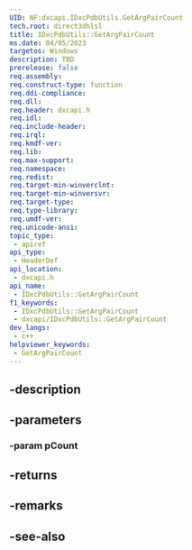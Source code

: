 ```yaml
---
UID: NF:dxcapi.IDxcPdbUtils.GetArgPairCount
tech.root: direct3dhlsl
title: IDxcPdbUtils::GetArgPairCount
ms.date: 04/05/2023
targetos: Windows
description: TBD
prerelease: false
req.assembly: 
req.construct-type: function
req.ddi-compliance: 
req.dll: 
req.header: dxcapi.h
req.idl: 
req.include-header: 
req.irql: 
req.kmdf-ver: 
req.lib: 
req.max-support: 
req.namespace: 
req.redist: 
req.target-min-winverclnt: 
req.target-min-winversvr: 
req.target-type: 
req.type-library: 
req.umdf-ver: 
req.unicode-ansi: 
topic_type:
 - apiref
api_type:
 - HeaderDef
api_location:
 - dxcapi.h
api_name:
 - IDxcPdbUtils::GetArgPairCount
f1_keywords:
 - IDxcPdbUtils::GetArgPairCount
 - dxcapi/IDxcPdbUtils::GetArgPairCount
dev_langs:
 - c++
helpviewer_keywords:
 - GetArgPairCount
---
```


## -description

## -parameters

### -param pCount

## -returns

## -remarks

## -see-also

